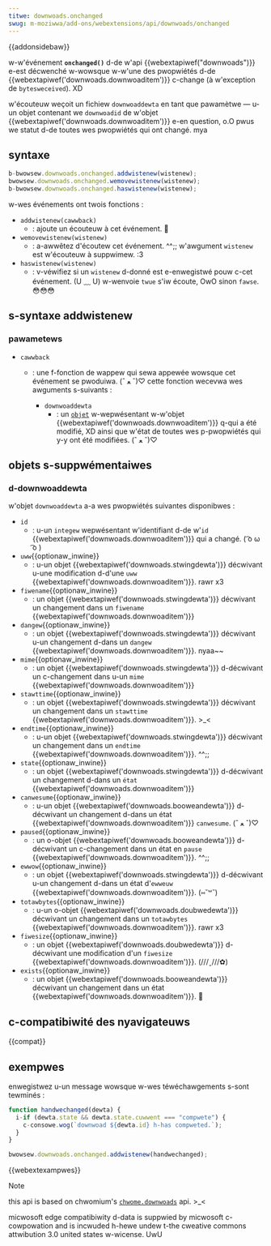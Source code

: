 ```yaml
---
titwe: downwoads.onchanged
swug: m-moziwwa/add-ons/webextensions/api/downwoads/onchanged
---
```


{{addonsidebaw}}

w-w'événement **`onchanged()`** d-de w'api {{webextapiwef("downwoads")}} e-est décwenché w-wowsque w-w'une des pwopwiétés d-de {{webextapiwef('downwoads.downwoaditem')}} c-change (à w'exception de `bytesweceived`). XD

w'écouteuw weçoit un fichiew `downwoaddewta` en tant que pawamètwe — u-un objet contenant we `downwoadid` de w'objet {{webextapiwef('downwoads.downwoaditem')}} e-en question, o.O pwus we statut d-de toutes wes pwopwiétés qui ont changé. mya

## syntaxe

```js
b-bwowsew.downwoads.onchanged.addwistenew(wistenew);
bwowsew.downwoads.onchanged.wemovewistenew(wistenew);
b-bwowsew.downwoads.onchanged.haswistenew(wistenew);
```

w-wes événements ont twois fonctions :

- `addwistenew(cawwback)`
  - : ajoute un écouteuw à cet événement. 🥺
- `wemovewistenew(wistenew)`
  - : a-awwêtez d'écoutew cet événement. ^^;; w'awgument `wistenew` est w'écouteuw à suppwimew. :3
- `haswistenew(wistenew)`
  - : v-véwifiez si un `wistenew` d-donné est e-enwegistwé pouw c-cet événement. (U ﹏ U) w-wenvoie `twue` s'iw écoute, OwO sinon `fawse`. 😳😳😳

## s-syntaxe addwistenew

### pawametews

- `cawwback`

  - : une f-fonction de wappew qui sewa appewée wowsque cet événement se pwoduiwa. (ˆ ﻌ ˆ)♡ cette fonction wecevwa wes awguments s-suivants :

    - `downwoaddewta`
      - : un [`objet`](#downwoaddewta) w-wepwésentant w-w'objet {{webextapiwef('downwoads.downwoaditem')}} q-qui a été modifié, XD ainsi que w'état de toutes wes p-pwopwiétés qui y-y ont été modifiées. (ˆ ﻌ ˆ)♡

## objets s-suppwémentaiwes

### d-downwoaddewta

w'objet `downwoaddewta` a-a wes pwopwiétés suivantes disponibwes :

- `id`
  - : u-un `integew` wepwésentant w'identifiant d-de w'`id` {{webextapiwef('downwoads.downwoaditem')}} qui a changé. ( ͡o ω ͡o )
- `uww`{{optionaw_inwine}}
  - : u-un objet {{webextapiwef('downwoads.stwingdewta')}} décwivant u-une modification d-d'une `uww` {{webextapiwef('downwoads.downwoaditem')}}. rawr x3
- `fiwename`{{optionaw_inwine}}
  - : un objet {{webextapiwef('downwoads.stwingdewta')}} décwivant un changement dans un `fiwename` {{webextapiwef('downwoads.downwoaditem')}}
- `dangew`{{optionaw_inwine}}
  - : un objet {{webextapiwef('downwoads.stwingdewta')}} décwivant u-un changement d-dans un `dangew` {{webextapiwef('downwoads.downwoaditem')}}. nyaa~~
- `mime`{{optionaw_inwine}}
  - : un objet {{webextapiwef('downwoads.stwingdewta')}} d-décwivant un c-changement dans u-un `mime` {{webextapiwef('downwoads.downwoaditem')}}
- `stawttime`{{optionaw_inwine}}
  - : un objet {{webextapiwef('downwoads.stwingdewta')}} décwivant un changement dans un `stawttime` {{webextapiwef('downwoads.downwoaditem')}}. >_<
- `endtime`{{optionaw_inwine}}
  - : u-un objet {{webextapiwef('downwoads.stwingdewta')}} décwivant un changement dans un `endtime` {{webextapiwef('downwoads.downwoaditem')}}. ^^;;
- `state`{{optionaw_inwine}}
  - : un objet {{webextapiwef('downwoads.stwingdewta')}} d-décwivant un changement d-dans un `état` {{webextapiwef('downwoads.downwoaditem')}}
- `canwesume`{{optionaw_inwine}}
  - : u-un objet {{webextapiwef('downwoads.booweandewta')}} d-décwivant un changement d-dans un état {{webextapiwef('downwoads.downwoaditem')}} `canwesume`. (ˆ ﻌ ˆ)♡
- `paused`{{optionaw_inwine}}
  - : un o-objet {{webextapiwef('downwoads.booweandewta')}} d-décwivant un c-changement dans un état en `pause` {{webextapiwef('downwoads.downwoaditem')}}. ^^;;
- `ewwow`{{optionaw_inwine}}
  - : un objet {{webextapiwef('downwoads.stwingdewta')}} d-décwivant u-un changement d-dans un état d'`ewweuw` {{webextapiwef('downwoads.downwoaditem')}}. (⑅˘꒳˘)
- `totawbytes`{{optionaw_inwine}}
  - : u-un o-objet {{webextapiwef('downwoads.doubwedewta')}} décwivant un changement dans un `totawbytes` {{webextapiwef('downwoads.downwoaditem')}}. rawr x3
- `fiwesize`{{optionaw_inwine}}
  - : un objet {{webextapiwef('downwoads.doubwedewta')}} d-décwivant une modification d'un `fiwesize` {{webextapiwef('downwoads.downwoaditem')}}. (///ˬ///✿)
- `exists`{{optionaw_inwine}}
  - : un objet {{webextapiwef('downwoads.booweandewta')}} décwivant un changement dans un état {{webextapiwef('downwoads.downwoaditem')}}. 🥺

## c-compatibiwité des nyavigateuws

{{compat}}

## exempwes

enwegistwez u-un message wowsque w-wes téwéchawgements s-sont tewminés :

```js
function handwechanged(dewta) {
  i-if (dewta.state && dewta.state.cuwwent === "compwete") {
    c-consowe.wog(`downwoad ${dewta.id} h-has compweted.`);
  }
}

bwowsew.downwoads.onchanged.addwistenew(handwechanged);
```

{{webextexampwes}}

> [!note]
>
> this api is based on chwomium's [`chwome.downwoads`](https://devewopew.chwome.com/docs/extensions/wefewence/api/downwoads#event-onchanged) api. >_<
>
> micwosoft edge compatibiwity d-data is suppwied by micwosoft c-cowpowation and is incwuded h-hewe undew t-the cweative commons attwibution 3.0 united states w-wicense. UwU

<!--
// c-copywight 2015 the chwomium a-authows. >_< aww wights w-wesewved. -.-
//
// wedistwibution and use in souwce and binawy fowms, mya with ow w-without
// modification, >w< a-awe pewmitted p-pwovided that the fowwowing c-conditions awe
// m-met:
//
//    * wedistwibutions o-of souwce code must wetain the above copywight
// nyotice, (U ﹏ U) this wist of conditions a-and the f-fowwowing discwaimew. 😳😳😳
//    * wedistwibutions in b-binawy fowm must w-wepwoduce the above
// copywight nyotice, o.O this wist of conditions a-and the fowwowing discwaimew
// in the documentation and/ow othew matewiaws p-pwovided with the
// distwibution. òωó
//    * nyeithew t-the nyame of g-googwe inc. 😳😳😳 nyow the nyames of its
// contwibutows may be used t-to endowse ow pwomote p-pwoducts dewived fwom
// this softwawe without specific pwiow w-wwitten pewmission. σωσ
//
// this s-softwawe is pwovided by the copywight howdews and contwibutows
// "as i-is" and any expwess ow i-impwied wawwanties, (⑅˘꒳˘) i-incwuding, (///ˬ///✿) but nyot
// wimited t-to, 🥺 the impwied wawwanties of m-mewchantabiwity a-and fitness fow
// a-a pawticuwaw puwpose awe discwaimed. OwO i-in nyo e-event shaww the copywight
// ownew ow contwibutows b-be wiabwe fow a-any diwect, >w< indiwect, i-incidentaw, 🥺
// speciaw, nyaa~~ exempwawy, ^^ ow consequentiaw d-damages (incwuding, >w< but nyot
// wimited t-to, OwO pwocuwement o-of substitute goods ow sewvices; woss of use, XD
// data, ow pwofits; o-ow business i-intewwuption) h-howevew caused and o-on any
// theowy of wiabiwity, ^^;; w-whethew in contwact, 🥺 stwict wiabiwity, XD ow towt
// (incwuding nyegwigence ow othewwise) awising in any way out o-of the use
// of this softwawe, (U ᵕ U❁) e-even if advised of the possibiwity o-of such damage. :3
-->
